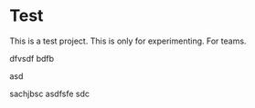 
# Test
This is a test project. This is only for experimenting.
For teams.


dfvsdf bdfb

asd

sachjbsc
asdfsfe
sdc
